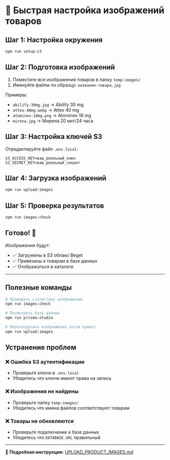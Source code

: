 # 🚀 Быстрая настройка изображений товаров

## Шаг 1: Настройка окружения
```bash
npm run setup:s3
```

## Шаг 2: Подготовка изображений
1. Поместите все изображения товаров в папку `temp-images/`
2. Именуйте файлы по образцу: `название-товара.jpg`

Примеры:
- `abilify-30mg.jpg` → Abilify 30 mg
- `attex-40mg.webp` → Attex 40 mg  
- `atominex-18mg.png` → Atominex 18 mg
- `mirena.jpg` → Мирена 20 мкг/24 часа

## Шаг 3: Настройка ключей S3
Отредактируйте файл `.env.local`:
```env
S3_ACCESS_KEY=ваш_реальный_ключ
S3_SECRET_KEY=ваш_реальный_секрет
```

## Шаг 4: Загрузка изображений
```bash
npm run upload:images
```

## Шаг 5: Проверка результатов
```bash
npm run images:check
```

## Готово! 🎉

Изображения будут:
- ✅ Загружены в S3 облако Beget
- ✅ Привязаны к товарам в базе данных
- ✅ Отображаться в каталоге

---

## Полезные команды

```bash
# Проверить статистику изображений
npm run images:check

# Посмотреть базу данных
npm run prisma:studio

# Перезагрузить изображения (если нужно)
npm run upload:images
```

## Устранение проблем

### ❌ Ошибка S3 аутентификации
- Проверьте ключи в `.env.local`
- Убедитесь что ключи имеют права на запись

### ❌ Изображения не найдены
- Проверьте папку `temp-images/`
- Убедитесь что имена файлов соответствуют товарам

### ❌ Товары не обновляются
- Проверьте подключение к базе данных
- Убедитесь что `DATABASE_URL` правильный

---

📖 **Подробная инструкция:** [UPLOAD_PRODUCT_IMAGES.md](./UPLOAD_PRODUCT_IMAGES.md) 